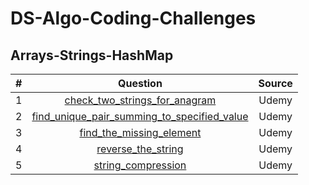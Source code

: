 # DS-Algo-Coding-Challenges

## **Arrays-Strings-HashMap**

|#|Question|Source
|:-:|:-:|:-:|
|1|[check_two_strings_for_anagram](https://github.com/setu-parekh/DS-Algo-Coding-Challenges/blob/master/Array_String_Hash_Stack_Queue/Udemy/check_two_strings_for_anagram.py)|Udemy|
|2|[find_unique_pair_summing_to_specified_value](https://github.com/setu-parekh/DS-Algo-Coding-Challenges/blob/master/Array_String_Hash_Stack_Queue/Udemy/find_unique_pair_summing_to_specified_value.py)|Udemy|
|3|[find_the_missing_element](https://github.com/setu-parekh/DS-Algo-Coding-Challenges/blob/master/Array_String_Hash_Stack_Queue/Udemy/find_the_missing_element.py)|Udemy|
|4|[reverse_the_string](https://github.com/setu-parekh/DS-Algo-Coding-Challenges/blob/master/Array_String_Hash_Stack_Queue/Udemy/reverse_the_string.py)|Udemy|
|5|[string_compression](https://github.com/setu-parekh/DS-Algo-Coding-Challenges/blob/master/Array_String_Hash_Stack_Queue/Udemy/string_compression.py)|Udemy|
